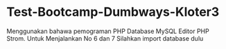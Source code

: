 # Test-Bootcamp-Dumbways-Kloter3
Menggunakan bahawa pemograman PHP
Database MySQL
Editor PHP Strom.
Untuk Menjalankan No 6 dan 7 Silahkan import database dulu
